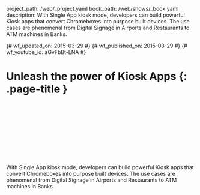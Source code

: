 project_path: /web/_project.yaml book_path: /web/shows/_book.yaml description: With Single App kiosk mode, developers can build powerful Kiosk apps that convert Chromeboxes into purpose built devices. The use cases are phenomenal from Digital Signage in Airports and Restaurants to ATM machines in Banks.

{# wf_updated_on: 2015-03-29 #} {# wf_published_on: 2015-03-29 #} {# wf_youtube_id: aGvFbBt-LNA #}

# Unleash the power of Kiosk Apps {: .page-title }

<div class="video-wrapper">
  <iframe class="devsite-embedded-youtube-video" data-video-id="aGvFbBt-LNA"
          data-autohide="1" data-showinfo="0" frameborder="0" allowfullscreen>
  </iframe>
</div>

With Single App kiosk mode, developers can build powerful Kiosk apps that convert Chromeboxes into purpose built devices. The use cases are phenomenal from Digital Signage in Airports and Restaurants to ATM machines in Banks.